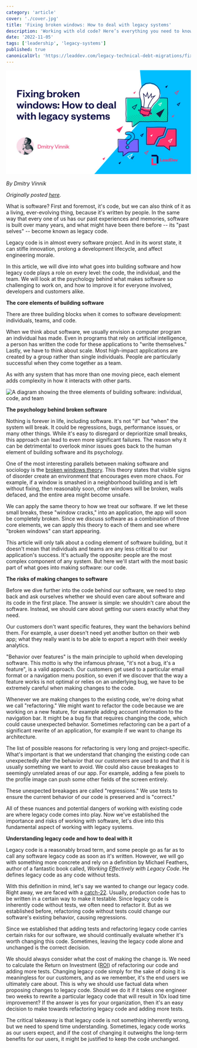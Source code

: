 ```yaml
---
category: 'article'
cover: './cover.jpg'
title: 'Fixing broken windows: How to deal with legacy systems'
description: 'Working with old code? Here’s everything you need to know about managing and improving legacy systems.'
date: '2022-11-05'
tags: ['leadership', 'legacy-systems']
published: true
canonicalUrl: 'https://leaddev.com/legacy-technical-debt-migrations/fixing-broken-windows-how-deal-legacy-systems'
---
```


![cover](./cover.jpg)

*By Dmitry Vinnik*

*Originally posted [here](https://leaddev.com/legacy-technical-debt-migrations/fixing-broken-windows-how-deal-legacy-systems).*

What is software? First and foremost, it's code, but we can also think of it as a living, ever-evolving thing, because it's written by people. In the same way that every one of us has our past experiences and memories, software is built over many years, and what might have been there before -- its "past selves" -- become known as legacy code.

Legacy code is in almost every software project. And in its worst state, it can stifle innovation, prolong a development lifecycle, and affect engineering morale.

In this article, we will dive into what goes into building software and how legacy code plays a role on every level: the code, the individual, and the team. We will look at the psychology behind what makes software so challenging to work on, and how to improve it for everyone involved, developers and customers alike.

**The core elements of building software**

There are three building blocks when it comes to software development: individuals, teams, and code.

When we think about software, we usually envision a computer program an individual has made. Even in programs that rely on artificial intelligence, a person has written the code for these applications to "write themselves." Lastly, we have to think about scale. Most high-impact applications are created by a group rather than single individuals. People are particularly successful when they come together as a team.

As with any system that has more than one moving piece, each element adds complexity in how it interacts with other parts.

![A diagram showing the three elements of building software: individual, code, and team](https://leaddev.com/sites/default/files/inline-images/Screenshot%202022-10-31%20at%2011.36.18.png)

**The psychology behind broken software**

Nothing is forever in life, including software. It's not "if" but "when" the system will break. It could be regressions, bugs, performance issues, or many other things. While it's easy to disregard or deprioritize small breaks, this approach can lead to even more significant failures. The reason why it can be detrimental to overlook minor issues goes back to the human element of building software and its psychology.

One of the most interesting parallels between making software and sociology is the [broken windows theory](https://en.wikipedia.org/wiki/Broken_windows_theory). This theory states that visible signs of disorder create an environment that encourages even more chaos. For example, if a window is smashed in a neighborhood building and is left without fixing, then reasonably soon, other windows will be broken, walls defaced, and the entire area might become unsafe.

We can apply the same theory to how we treat our software. If we let these small breaks, these "window cracks," into an application, the app will soon be completely broken. Since we discuss software as a combination of three core elements, we can apply this theory to each of them and see where "broken windows" can start appearing.

This article will only talk about a coding element of software building, but it doesn't mean that individuals and teams are any less critical to our application's success. It's actually the opposite: people are the most complex component of any system. But here we'll start with the most basic part of what goes into making software: our code.

**The risks of making changes to software**

Before we dive further into the code behind our software, we need to step back and ask ourselves whether we should even care about software and its code in the first place. The answer is simple: we shouldn't care about the software. Instead, we should care about getting our users exactly what they need.

Our customers don't want specific features, they want the behaviors behind them. For example, a user doesn't need yet another button on their web app; what they really want is to be able to export a report with their weekly analytics.

"Behavior over features" is the main principle to uphold when developing software. This motto is why the infamous phrase, "it's not a bug, it's a feature", is a valid approach. Our customers get used to a particular email format or a navigation menu position, so even if we discover that the way a feature works is not optimal or relies on an underlying bug, we have to be extremely careful when making changes to the code.

Whenever we are making changes to the existing code, we're doing what we call "refactoring." We might want to refactor the code because we are working on a new feature, for example adding account information to the navigation bar. It might be a bug fix that requires changing the code, which could cause unexpected behavior. Sometimes refactoring can be a part of a significant rewrite of an application, for example if we want to change its architecture.

The list of possible reasons for refactoring is very long and project-specific. What's important is that we understand that changing the existing code can unexpectedly alter the behavior that our customers are used to and that it is usually something we want to avoid. We could also cause breakages to seemingly unrelated areas of our app. For example, adding a few pixels to the profile image can push some other fields of the screen entirely.

These unexpected breakages are called "regressions." We use tests to ensure the current behavior of our code is preserved and is "correct."

All of these nuances and potential dangers of working with existing code are where legacy code comes into play. Now we've established the importance and risks of working with software, let's dive into this fundamental aspect of working with legacy systems.

**Understanding legacy code and how to deal with it**

Legacy code is a reasonably broad term, and some people go as far as to call any software legacy code as soon as it's written. However, we will go with something more concrete and rely on a definition by Michael Feathers, author of a fantastic book called, *Working Effectively with Legacy Code*. He defines legacy code as any code without tests.

With this definition in mind, let's say we wanted to change our legacy code. Right away, we are faced with a [catch-22](https://en.wikipedia.org/wiki/Catch-22_(logic)). Usually, production code has to be written in a certain way to make it testable. Since legacy code is inherently code without tests, we often need to refactor it. But as we established before, refactoring code without tests could change our software's existing behavior, causing regressions.

Since we established that adding tests and refactoring legacy code carries certain risks for our software, we should continually evaluate whether it's worth changing this code. Sometimes, leaving the legacy code alone and unchanged is the correct decision.

We should always consider what the cost of making the change is. We need to calculate the Return on Investment ([ROI](https://en.wikipedia.org/wiki/Return_on_investment)) of refactoring our code and adding more tests. Changing legacy code simply for the sake of doing it is meaningless for our customers, and as we remember, it's the end users we ultimately care about. This is why we should use factual data when proposing changes to legacy code. Should we do it if it takes one engineer two weeks to rewrite a particular legacy code that will result in 10x load time improvement? If the answer is yes for your organization, then it's an easy decision to make towards refactoring legacy code and adding more tests.

The critical takeaway is that legacy code is not something inherently wrong, but we need to spend time understanding. Sometimes, legacy code works as our users expect, and if the cost of changing it outweighs the long-term benefits for our users, it might be justified to keep the code unchanged.